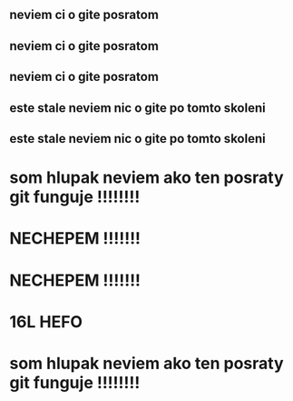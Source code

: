 ## neviem ci o gite posratom
## neviem ci o gite posratom
## neviem ci o gite posratom

## este stale neviem nic o gite po tomto skoleni
## este stale neviem nic o gite po tomto skoleni

# som hlupak neviem ako ten posraty git funguje !!!!!!!!


# NECHEPEM !!!!!!!
# NECHEPEM !!!!!!!



# 16L HEFO


# som hlupak neviem ako ten posraty git funguje !!!!!!!!

